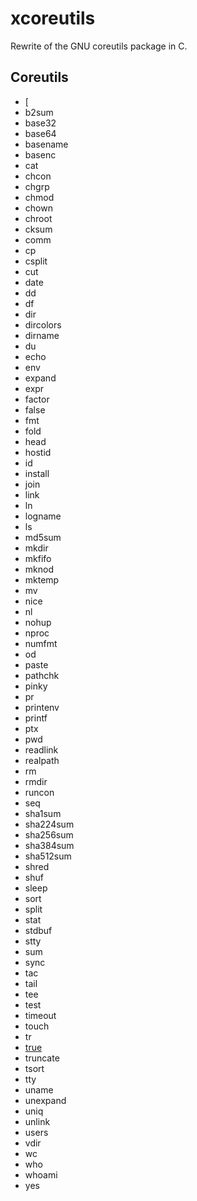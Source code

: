 # xcoreutils
Rewrite of the GNU coreutils package in C.

## Coreutils
 * [
 * b2sum
 * base32
 * base64
 * basename
 * basenc
 * cat
 * chcon
 * chgrp
 * chmod
 * chown
 * chroot
 * cksum
 * comm
 * cp
 * csplit
 * cut
 * date
 * dd
 * df
 * dir
 * dircolors
 * dirname
 * du
 * echo
 * env
 * expand
 * expr
 * factor
 * false
 * fmt
 * fold
 * head
 * hostid
 * id
 * install
 * join
 * link
 * ln
 * logname
 * ls
 * md5sum
 * mkdir
 * mkfifo
 * mknod
 * mktemp
 * mv
 * nice
 * nl
 * nohup
 * nproc
 * numfmt
 * od
 * paste
 * pathchk
 * pinky
 * pr
 * printenv
 * printf
 * ptx
 * pwd
 * readlink
 * realpath
 * rm
 * rmdir
 * runcon
 * seq
 * sha1sum
 * sha224sum
 * sha256sum
 * sha384sum
 * sha512sum
 * shred
 * shuf
 * sleep
 * sort
 * split
 * stat
 * stdbuf
 * stty
 * sum
 * sync
 * tac
 * tail
 * tee
 * test
 * timeout
 * touch
 * tr
 * [true](./true/)
 * truncate
 * tsort
 * tty
 * uname
 * unexpand
 * uniq
 * unlink
 * users
 * vdir
 * wc
 * who
 * whoami
 * yes
